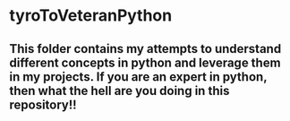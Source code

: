 # tyroToVeteranPython

## This folder contains my attempts to understand different concepts in python and leverage them in my projects. If you are an expert in python, then what the hell are you doing in this repository!!
